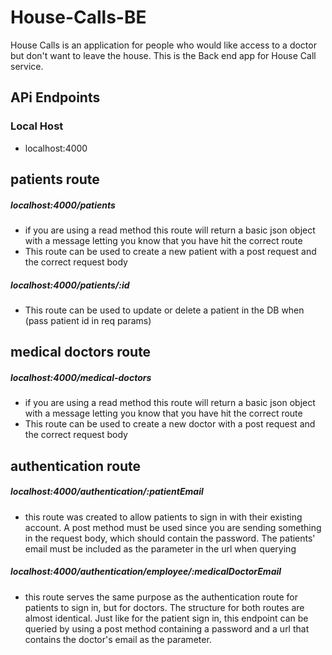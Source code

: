 # House-Calls-BE

House Calls is an application for people who would like access to a doctor but don't want to leave the house. This is the Back end app for House Call service.



## APi Endpoints

### Local Host
- localhost:4000

## patients route 
##### localhost:4000/patients

- if you are using a read method this route will return a basic json object with a message letting you know that you have hit the correct route
- This route can be used to create a new patient with a post request and the correct request body

##### localhost:4000/patients/:id

- This route can be used to update or delete a patient in the DB when (pass patient id in req params)

## medical doctors route 

##### localhost:4000/medical-doctors

- if you are using a read method this route will return a basic json object with a message letting you know that you have hit the correct route
- This route can be used to create a new doctor with a post request and the correct request body

## authentication route


##### localhost:4000/authentication/:patientEmail

- this route was created to allow patients to sign in with their existing account. A post method must be used since you are sending something in the request body, which should contain the password. The patients' email must be included as the parameter in the url when querying


##### localhost:4000/authentication/employee/:medicalDoctorEmail

- this route serves the same purpose as the authentication route for patients to sign in, but for doctors. The structure for both routes are almost identical. Just like for the patient sign in, this endpoint can be queried by using a post method containing a password and a url that contains the doctor's email as the parameter.
